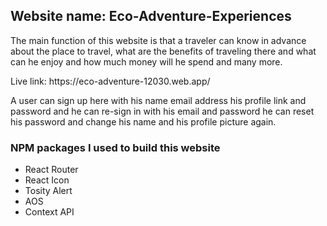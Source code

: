 <h2>Website name: Eco-Adventure-Experiences</h2>
<p>The main function of this website is that a traveler can know in advance about the place to travel, what are the benefits of traveling there and what can he enjoy and how much money will he spend and many more.</p>
<p>Live link: https://eco-adventure-12030.web.app/</p>
<p>
A user can sign up here with his name email address his profile link and password and he can re-sign in with his email and password he can reset his password and change his name and his profile picture again.</p>
<h3>NPM packages I used to build this website</h3>
<ul>
<li>React Router</li>
<li>React Icon</li>
<li>Tosity Alert</li>
<li>AOS</li>
<li>Context API</li>
</ul>